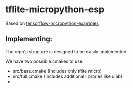 # tflite-micropython-esp

Based on [tensorflow-micropython-examples](https://github.com/mocleiri/tensorflow-micropython-examples)


## Implementing:
The repo's structure is designed to be easily implemented.


We have two possible cmakes to use:
- src/base.cmake (Includes only tflite micro)
- src/full.cmake (Includes additional libraries like ulab)
- 